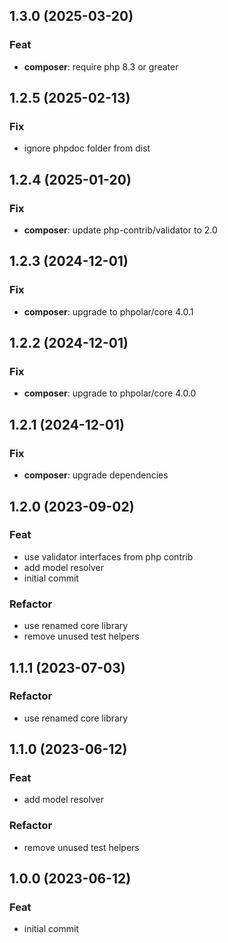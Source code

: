## 1.3.0 (2025-03-20)

### Feat

- **composer**: require php 8.3 or greater

## 1.2.5 (2025-02-13)

### Fix

- ignore phpdoc folder from dist

## 1.2.4 (2025-01-20)

### Fix

- **composer**: update php-contrib/validator to 2.0

## 1.2.3 (2024-12-01)

### Fix

- **composer**: upgrade to phpolar/core 4.0.1

## 1.2.2 (2024-12-01)

### Fix

- **composer**: upgrade to phpolar/core 4.0.0

## 1.2.1 (2024-12-01)

### Fix

- **composer**: upgrade dependencies

## 1.2.0 (2023-09-02)

### Feat

- use validator interfaces from php contrib
- add model resolver
- initial commit

### Refactor

- use renamed core library
- remove unused test helpers

## 1.1.1 (2023-07-03)

### Refactor

- use renamed core library

## 1.1.0 (2023-06-12)

### Feat

- add model resolver

### Refactor

- remove unused test helpers

## 1.0.0 (2023-06-12)

### Feat

- initial commit
